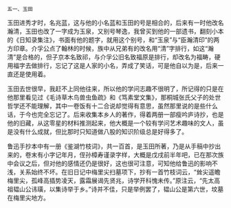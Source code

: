     五一、玉田 

   玉田进秀才时，名兆蓝，这与他的小名蓝和玉田的号是相合的，后来有一时他改名瀚清，玉田也改了一字成为玉泉，又别号琴逸，我曾买到他的一部遗书，翻刻小本的《日知录集注》，书面有他的题字，就用这个别号，和“玉泉”与“臣瀚清印”的两方印章。介孚公点了翰林的时候，族中从兄弟有的改名用“清”字排行，如这“瀚清”是合格的，但子京本名致祁，与介孚公旧名致福原是排行，却改名为福畴，硬用福字去做排行，忘记了这是人家的小名，弄成了笑话，可是他自以为是，后来一直还是使用着。

   玉田去世很早，我赶不上同他往来，所以他的学问志趣不很明了，所记得的只是在他那里看见过《毛诗草木鸟兽虫鱼疏》和《笃素堂文集》，那桐城张氏父子的处世哲学还不能理解，其中一卷饭有十二合说却觉得有意思，虽然那里说的是些什么话，于今也完全忘记了。后来收集本乡人的著作，得着两册一部瘦吟庐诗抄，也是他的旧藏，从这零星的材料推测起来，他大概是一个较有学问艺术趣味的文人，虽是没有什么成就，但比那时只知道做八股的知识阶级总是好得多了。

   鲁迅手抄本中有一册《鉴湖竹枝词》，共一百首，是玉田所著，乃是从手稿中抄出来的，卷末有小字记年月，侄孙樟寿谨录字样，大概是戊戌前半年吧，已在那次族中会议之后，但对他的感情还仍是很好，这也很可注意，可知他给鲁迅的影响不浅，关系始终不坏。在旧日记中梅里尖扫墓项下，抄有一首竹枝词云，“耸尖遥瞻梅里尖，孤峰高插势凌天，露霜展谒先贤兆，诗学开科愧未传。”原注云，“先太高祖韫山公讳璜，以集诗举于乡。”诗并不佳，只是举例罢了，韫山公是第六世，坟墓在梅里尖地方。

